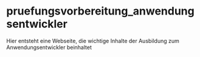 # pruefungsvorbereitung_anwendungsentwickler
Hier entsteht eine Webseite, die wichtige Inhalte der Ausbildung zum Anwendungsentwickler beinhaltet
